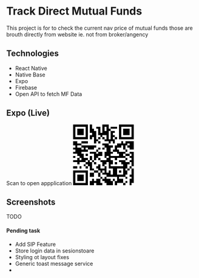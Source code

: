 # Track Direct Mutual Funds
This project is for to check the current nav price of mutual funds those are brouth directly from website ie. not from broker/angency

## Technologies
* React Native
* Native Base
* Expo
* Firebase
* Open API to fetch MF Data

## Expo (Live)
Scan to open appplication
![expo](assets/images/expo.png)

## Screenshots
TODO

#### Pending task
* Add SIP Feature
* Store login data in sesionstoare 
* Styling ot layout fixes
* Generic toast message service
* 